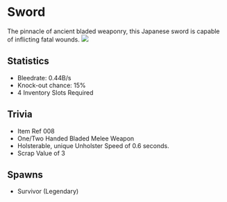 # Sword

The pinnacle of ancient bladed weaponry, this Japanese sword is capable of inflicting fatal wounds.
![](#!/images/Sword.png)

## Statistics

- Bleedrate: 0.44B/s
- Knock-out chance: 15%
- 4 Inventory Slots Required

## Trivia

- Item Ref 008
- One/Two Handed Bladed Melee Weapon
- Holsterable, unique Unholster Speed of 0.6 seconds.
- Scrap Value of 3

## Spawns

- Survivor (Legendary)
